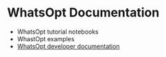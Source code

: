 # WhatsOpt Documentation

* WhatsOpt tutorial notebooks
* WhastOpt examples
* [WhatsOpt developer documentation](https://whatsopt.readthedocs.io) 
